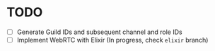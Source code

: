 # TODO

- [ ] Generate Guild IDs and subsequent channel and role IDs
- [ ] Implement WebRTC with Elixir (In progress, check `elixir` branch)
